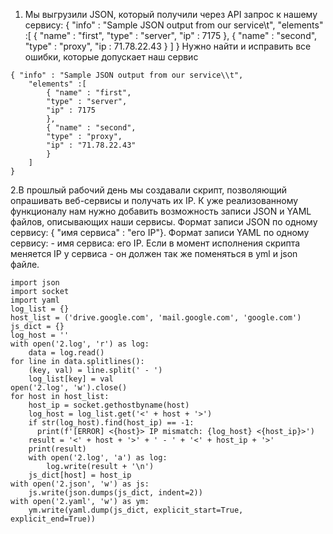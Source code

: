 1. Мы выгрузили JSON, который получили через API запрос к нашему сервису:
{ "info" : "Sample JSON output from our service\t",
    "elements" :[
        { "name" : "first",
        "type" : "server",
        "ip" : 7175 
        },
        { "name" : "second",
        "type" : "proxy",
        "ip : 71.78.22.43
        }
    ]
}
Нужно найти и исправить все ошибки, которые допускает наш сервис
```
{ "info" : "Sample JSON output from our service\\t",
    "elements" :[
        { "name" : "first",
        "type" : "server",
        "ip" : 7175
        },
        { "name" : "second",
        "type" : "proxy",
        "ip" : "71.78.22.43"
        }
    ]
}

```

2.В прошлый рабочий день мы создавали скрипт, позволяющий опрашивать веб-сервисы и получать их IP. К уже реализованному функционалу нам нужно добавить возможность записи JSON и YAML файлов, описывающих наши сервисы. Формат записи JSON по одному сервису: { "имя сервиса" : "его IP"}. Формат записи YAML по одному сервису: - имя сервиса: его IP. Если в момент исполнения скрипта меняется IP у сервиса - он должен так же поменяться в yml и json файле.
```
import json
import socket
import yaml
log_list = {}
host_list = ('drive.google.com', 'mail.google.com', 'google.com')
js_dict = {}
log_host = ''
with open('2.log', 'r') as log:
    data = log.read()
for line in data.splitlines():
    (key, val) = line.split(' - ')
    log_list[key] = val
open('2.log', 'w').close()
for host in host_list:
    host_ip = socket.gethostbyname(host)
    log_host = log_list.get('<' + host + '>')
    if str(log_host).find(host_ip) == -1:
      print(f'[ERROR] <{host}> IP mismatch: {log_host} <{host_ip}>')
    result = '<' + host + '>' + ' - ' + '<' + host_ip + '>'
    print(result)
    with open('2.log', 'a') as log:
        log.write(result + '\n')
    js_dict[host] = host_ip
with open('2.json', 'w') as js:
    js.write(json.dumps(js_dict, indent=2))
with open('2.yaml', 'w') as ym:
    ym.write(yaml.dump(js_dict, explicit_start=True, explicit_end=True))
```
